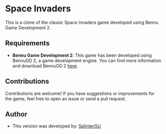 # Space Invaders

This is a clone of the classic Space Invaders game developed using Bennu Game Development 2.

## Requirements

- **Bennu Game Development 2**: This game has been developed using BennuGD 2, a game development engine. You can find more information and download BennuGD 2 [here](https://github.com/SplinterGU/BennuGD2).

## Contributions

Contributions are welcome! If you have suggestions or improvements for the game, feel free to open an issue or send a pull request.

## Author

- This version was developed by: [SplinterGU](https://github.com/SplinterGU)

